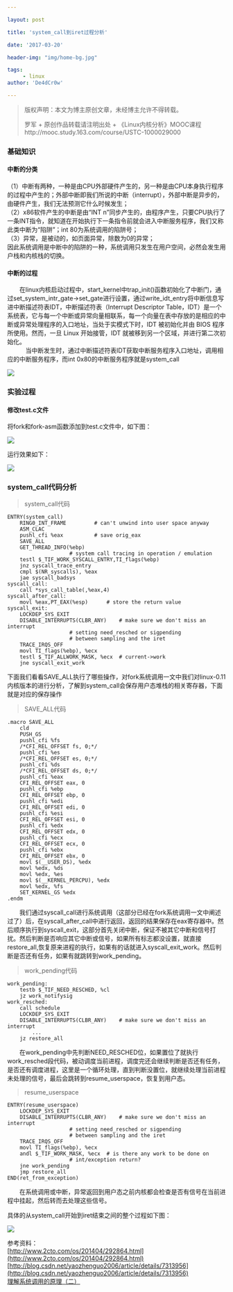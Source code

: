 ```yaml
---

layout: post

title: 'system_call到iret过程分析'

date: '2017-03-20'

header-img: "img/home-bg.jpg"

tags:
     - linux   
author: 'De4dCr0w'

---
```


>版权声明：本文为博主原创文章，未经博主允许不得转载。
>
>罗军 + 原创作品转载请注明出处 + 《Linux内核分析》MOOC课程http://mooc.study.163.com/course/USTC-1000029000  

### 基础知识 ###

#### 中断的分类 ####

（1）中断有两种，一种是由CPU外部硬件产生的，另一种是由CPU本身执行程序的过程中产生的；外部中断即我们所说的中断（interrupt），外部中断是异步的，由硬件产生，我们无法预测它什么时候发生；  
（2）x86软件产生的中断是由“INT n”同步产生的，由程序产生，只要CPU执行了一条INT指令，就知道在开始执行下一条指令前就会进入中断服务程序，我们又称此类中断为“陷阱”；int 80为系统调用的陷阱号；  
（3）异常，是被动的，如页面异常，除数为0的异常；  
因此系统调用是中断中的陷阱的一种，系统调用只发生在用户空间，必然会发生用户栈和内核栈的切换。

#### 中断的过程 ####

　　在linux内核启动过程中，start_kernel中trap_init()函数初始化了中断门，通过set_system_intr_gate->set_gate进行设置，通过write_idt_entry将中断信息写进中断描述符表IDT，中断描述符表（Interrupt Descriptor Table，IDT）是一个系统表，它与每一个中断或异常向量相联系，每一个向量在表中存放的是相应的中断或异常处理程序的入口地址，当处于实模式下时，IDT 被初始化并由 BIOS 程序所使用。然而，一旦 Linux 开始接管，IDT 就被移到另一个区域，并进行第二次初始化。  
　　　当中断发生时，通过中断描述符表IDT获取中断服务程序入口地址，调用相应的中断服务程序，而int 0x80的中断服务程序就是system_call  

![](http://i.imgur.com/7BjTT3j.png)

### 实验过程 ###

#### 修改test.c文件 ####

将fork和fork-asm函数添加到test.c文件中，如下图：

![](http://i.imgur.com/OZ8j2K1.png)

运行效果如下：

![](http://i.imgur.com/T7jNaCz.png)

### system_call代码分析 ###

> system_call代码

	ENTRY(system_call)
		RING0_INT_FRAME			# can't unwind into user space anyway
		ASM_CLAC
		pushl_cfi %eax			# save orig_eax
		SAVE_ALL
		GET_THREAD_INFO(%ebp)
						# system call tracing in operation / emulation
		testl $_TIF_WORK_SYSCALL_ENTRY,TI_flags(%ebp)
		jnz syscall_trace_entry
		cmpl $(NR_syscalls), %eax
		jae syscall_badsys
	syscall_call:
		call *sys_call_table(,%eax,4)
	syscall_after_call:
		movl %eax,PT_EAX(%esp)		# store the return value
	syscall_exit:
		LOCKDEP_SYS_EXIT
		DISABLE_INTERRUPTS(CLBR_ANY)	# make sure we don't miss an interrupt
						# setting need_resched or sigpending
						# between sampling and the iret
		TRACE_IRQS_OFF
		movl TI_flags(%ebp), %ecx
		testl $_TIF_ALLWORK_MASK, %ecx	# current->work
		jne syscall_exit_work

下面我们看看SAVE_ALL执行了哪些操作，对fork系统调用一文中我们对linux-0.11内核版本的进行分析，了解到system_call会保存用户态堆栈的相关寄存器，下面就是对应的保存操作

>SAVE_ALL代码  

	.macro SAVE_ALL
		cld
		PUSH_GS
		pushl_cfi %fs
		/*CFI_REL_OFFSET fs, 0;*/
		pushl_cfi %es
		/*CFI_REL_OFFSET es, 0;*/
		pushl_cfi %ds
		/*CFI_REL_OFFSET ds, 0;*/
		pushl_cfi %eax
		CFI_REL_OFFSET eax, 0
		pushl_cfi %ebp
		CFI_REL_OFFSET ebp, 0
		pushl_cfi %edi
		CFI_REL_OFFSET edi, 0
		pushl_cfi %esi
		CFI_REL_OFFSET esi, 0
		pushl_cfi %edx
		CFI_REL_OFFSET edx, 0
		pushl_cfi %ecx
		CFI_REL_OFFSET ecx, 0
		pushl_cfi %ebx
		CFI_REL_OFFSET ebx, 0
		movl $(__USER_DS), %edx
		movl %edx, %ds                                                  
		movl %edx, %es
		movl $(__KERNEL_PERCPU), %edx
		movl %edx, %fs
		SET_KERNEL_GS %edx
	.endm

　　我们通过syscall_call进行系统调用（这部分已经在fork系统调用一文中阐述过了）后，在syscall_after_call中进行返回，返回的结果保存在eax寄存器中。然后顺序执行到syscall_exit，这部分首先关闭中断，保证不被其它中断和信号打扰。然后判断是否响应其它中断或信号，如果所有标志都没设置，就直接restore_all,恢复原来进程的执行，如果有的话就进入syscall_exit_work。然后判断是否还有任务，如果有就跳转到work_pending。

>work_pending代码

	work_pending:
		testb $_TIF_NEED_RESCHED, %cl
		jz work_notifysig
	work_resched:
		call schedule
		LOCKDEP_SYS_EXIT
		DISABLE_INTERRUPTS(CLBR_ANY)	# make sure we don't miss an interrupt
	        ...
		jz restore_all

　　在work_pending中先判断NEED_RESCHED位，如果置位了就执行work_resched段代码，被动调度当前进程，调度完还会继续判断是否还有任务，是否还有调度进程，这里是一个循环处理，直到判断没置位，就继续处理当前进程未处理的信号，最后会跳转到resume_userspace，恢复到用户态。

>resume_userspace

	ENTRY(resume_userspace)
		LOCKDEP_SYS_EXIT
	 	DISABLE_INTERRUPTS(CLBR_ANY)	# make sure we don't miss an interrupt
						# setting need_resched or sigpending
						# between sampling and the iret
		TRACE_IRQS_OFF
		movl TI_flags(%ebp), %ecx
		andl $_TIF_WORK_MASK, %ecx	# is there any work to be done on
						# int/exception return?
		jne work_pending
		jmp restore_all
	END(ret_from_exception)

　　在系统调用或中断，异常返回到用户态之前内核都会检查是否有信号在当前进程中挂起，然后转而去处理这些信号。
  
具体的从system_call开始到iret结束之间的整个过程如下图：  

![](http://i.imgur.com/CbLYL2q.png)

参考资料：  
[http://www.2cto.com/os/201404/292864.html](http://www.2cto.com/os/201404/292864.html)  
[http://blog.csdn.net/yaozhenguo2006/article/details/7313956](http://blog.csdn.net/yaozhenguo2006/article/details/7313956)  
[理解系统调用的原理（二）](http://burningcodes.net/%e7%90%86%e8%a7%a3%e7%b3%bb%e7%bb%9f%e8%b0%83%e7%94%a8%e7%9a%84%e5%8e%9f%e7%90%86%ef%bc%88%e4%ba%8c%ef%bc%89/)